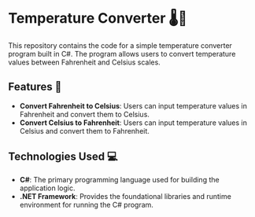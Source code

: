 # Temperature Converter 🌡️🔄

This repository contains the code for a simple temperature converter program built in C#. The program allows users to convert temperature values between Fahrenheit and Celsius scales.

## Features 🚀

- **Convert Fahrenheit to Celsius**: Users can input temperature values in Fahrenheit and convert them to Celsius.
- **Convert Celsius to Fahrenheit**: Users can input temperature values in Celsius and convert them to Fahrenheit.


## Technologies Used 💻

- **C#**: The primary programming language used for building the application logic.
- **.NET Framework**: Provides the foundational libraries and runtime environment for running the C# program.
